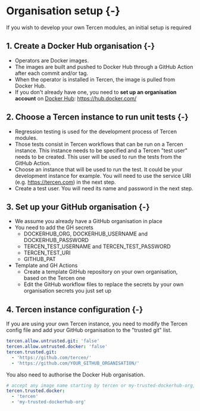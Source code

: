 # Organisation setup  {-}

If you wish to develop your own Tercen modules, an initial setup is required

## 1. Create a Docker Hub organisation {-}

* Operators are Docker images.
* The images are built and pushed to Docker Hub through a GitHub Action after each commit and/or tag.
* When the operator is installed in Tercen, the image is pulled from Docker Hub.
* If you don't already have one, you need to __set up an organisation account__ on [Docker Hub](https://hub.docker.com/): https://hub.docker.com/ 

## 2. Choose a Tercen instance to run unit tests {-}

* Regression testing is used for the development process of Tercen modules.
* Those tests consist in Tercen workflows that can be run on a Tercen instance. This instance needs to be specified and a Tercen "test user" needs to be created. This user will be used to
run the tests from the GitHub Action.
* Choose an instance that will be used to run the test. It could be your development instance for example. You will need to use the service URI (e.g. https://tercen.com) in the next step.
* Create a test user. You will need its name and password in the next step.

## 3. Set up your GitHub organisation {-}

* We assume you already have a GitHub organisation in place
* You need to add the GH secrets
    * DOCKERHUB_ORG, DOCKERHUB_USERNAME and DOCKERHUB_PASSWORD
    * TERCEN_TEST_USERNAME and TERCEN_TEST_PASSWORD
    * TERCEN_TEST_URI
    * GITHUB_PAT
* Template and GH Actions
    * Create a template GitHub repository on your own organisation, based on the Tercen one
    * Edit the GitHub workflow files to replace the secrets by your own organisation secrets you just set up

## 4. Tercen instance configuration {-}

If you are using your own Tercen instance, you need to modify the Tercen config file and add your GitHub organisation to the "trusted git" list.

```yaml
tercen.allow.untrusted.git: 'false'
tercen.allow.untrusted.docker: 'false'
tercen.trusted.git:
  - 'https://github.com/tercen/'
  - 'https://github.com/YOUR_GITHUB_ORGANISATION/'
```

You also need to authorise the Docker Hub organisation.

```yaml
# accept any image name starting by tercen or my-trusted-dockerhub-org, ex. my-trusted-dockerhub-org/my-docker-image
tercen.trusted.docker:
  - 'tercen'
  - 'my-trusted-dockerhub-org'
```
